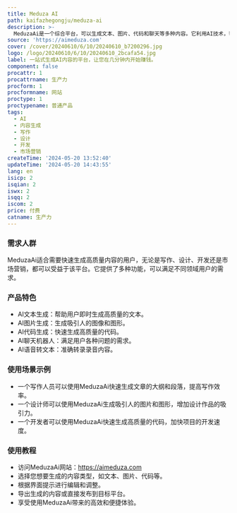 ```yaml
---
title: Meduza AI
path: kaifazhegongju/meduza-ai
description: >-
  MeduzaAi是一个综合平台，可以生成文本、图片、代码和聊天等多种内容。它利用AI技术，帮助用户轻松生成高质量的内容，无需费力思考。用户可以通过直观的界面进行编辑、导出或发布AI生成的结果。MeduzaAi支持多种语言，并拥有强大的功能和灵活的使用方式。
source: 'https://aimeduza.com'
cover: /cover/20240610/6/10/20240610_b7200296.jpg
logo: /logo/20240610/6/10/20240610_2bcafa54.jpg
label: 一站式生成AI内容的平台，让您在几分钟内开始赚钱。
component: false
procattr: 1
procattrname: 生产力
procform: 1
procformname: 网站
proctype: 1
proctypename: 普通产品
tags:
  - AI
  - 内容生成
  - 写作
  - 设计
  - 开发
  - 市场营销
createTime: '2024-05-20 13:52:40'
updateTime: '2024-05-20 14:43:55'
lang: en
isicp: 2
isqian: 2
iswx: 2
isqq: 2
iscom: 2
price: 付费
catname: 生产力
---
```




### 需求人群
MeduzaAi适合需要快速生成高质量内容的用户，无论是写作、设计、开发还是市场营销，都可以受益于该平台。它提供了多种功能，可以满足不同领域用户的需求。

### 产品特色
* AI文本生成：帮助用户即时生成高质量的文本。
* AI图片生成：生成吸引人的图像和图形。
* AI代码生成：快速生成高质量的代码。
* AI聊天机器人：满足用户各种问题的需求。
* AI语音转文本：准确转录录音内容。

### 使用场景示例
* 一个写作人员可以使用MeduzaAi快速生成文章的大纲和段落，提高写作效率。
* 一个设计师可以使用MeduzaAi生成吸引人的图片和图形，增加设计作品的吸引力。
* 一个开发者可以使用MeduzaAi快速生成高质量的代码，加快项目的开发速度。

### 使用教程
* 访问MeduzaAi网站：https://aimeduza.com
* 选择您想要生成的内容类型，如文本、图片、代码等。
* 根据界面提示进行编辑和调整。
* 导出生成的内容或直接发布到目标平台。
* 享受使用MeduzaAi带来的高效和便捷体验。

  
